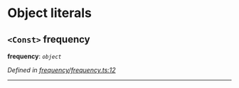 

# Object literals

<a id="frequency"></a>

## `<Const>` frequency

**frequency**: *`object`*

*Defined in [frequency/frequency.ts:12](https://github.com/paritytech/js-libs/blob/e0c2d92/packages/light.js/src/frequency/frequency.ts#L12)*

___

